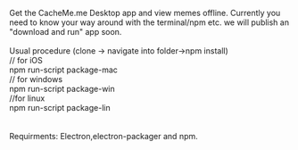 Get the CacheMe.me Desktop app and view memes offline. Currently you need to know your way around with the terminal/npm 
etc. we will publish an "download and run" app soon. 
<br>
<br>
Usual procedure (clone -> navigate into folder->npm install) <br>
// for iOS<br>
npm run-script package-mac <br>
// for windows<br>
npm run-script package-win <br>
//for linux<br>
npm run-script package-lin 
<br><br><br>
Requirments: Electron,electron-packager and npm. 
